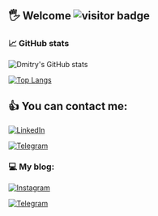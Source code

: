## 🖐 Welcome ![visitor badge](https://visitor-badge.glitch.me/badge?page_id=dmitry-lyovochkin.visitor-badge)


### 📈 GitHub stats
![Dmitry's GitHub stats](https://github-readme-stats.vercel.app/api?username=dmitry-lyovochkin&show_icons=true&theme=radical&include_all_commits=true)

[![Top Langs](https://github-readme-stats.vercel.app/api/top-langs/?username=dmitry-lyovochkin&layout=compact&show_icons=true&theme=radical)](https://github.com/anuraghazra/github-readme-stats)




## 👍 You can contact me:

[![LinkedIn](https://img.shields.io/badge/LinkedIn-Profile-informational?style=flat&logo=linkedin&logoColor=white&color=1CA2F1)](https://www.linkedin.com/in/dmitrylyovochkin/)

[![Telegram](https://img.shields.io/badge/Telegram-Profile-informational?style=flat&logo=telegram&logoColor=white&color=1CA2F1)](https://t.me/Hey_008)

### 💻 My blog:

[![Instagram](https://img.shields.io/badge/Instagram-Blog-informational?style=flat&logo=instagram&logoColor=white&color=1CA2F1)](https://www.instagram.com/mobile.dev.8/)

[![Telegram](https://img.shields.io/badge/Telegram-Blog-informational?style=flat&logo=telegram&logoColor=white&color=1CA2F1)](https://t.me/DiaryFlutterDev)
